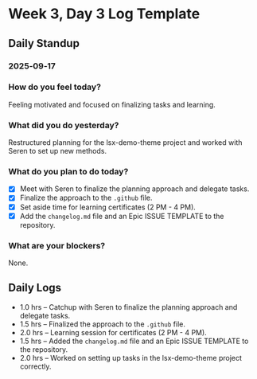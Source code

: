 # Week 3, Day 3 Log Template

## Daily Standup

### 2025‑09‑17

### How do you feel today?

Feeling motivated and focused on finalizing tasks and learning.

### What did you do yesterday?

Restructured planning for the lsx-demo-theme project and worked with Seren to set up new methods.

### What do you plan to do today?

-   [x] Meet with Seren to finalize the planning approach and delegate tasks.
-   [x] Finalize the approach to the `.github` file.
-   [x] Set aside time for learning certificates (2 PM - 4 PM).
-   [x] Add the `changelog.md` file and an Epic ISSUE TEMPLATE to the repository.

### What are your blockers?

None.

## Daily Logs

-   1.0 hrs – Catchup with Seren to finalize the planning approach and delegate tasks.
-   1.5 hrs – Finalized the approach to the `.github` file.
-   2.0 hrs – Learning session for certificates (2 PM - 4 PM).
-   1.5 hrs – Added the `changelog.md` file and an Epic ISSUE TEMPLATE to the repository.
-   2.0 hrs – Worked on setting up tasks in the lsx-demo-theme project correctly.
